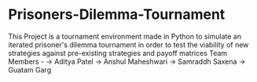 # Prisoners-Dilemma-Tournament
This Project is a tournament environment made in Python to simulate an iterated prisoner's dilemma tournament in order to test the viability of new
strategies against pre-existing strategies and payoff matrices
Team Members -
-> Aditya Patel
-> Anshul Maheshwari
-> Samraddh Saxena
-> Guatam Garg
